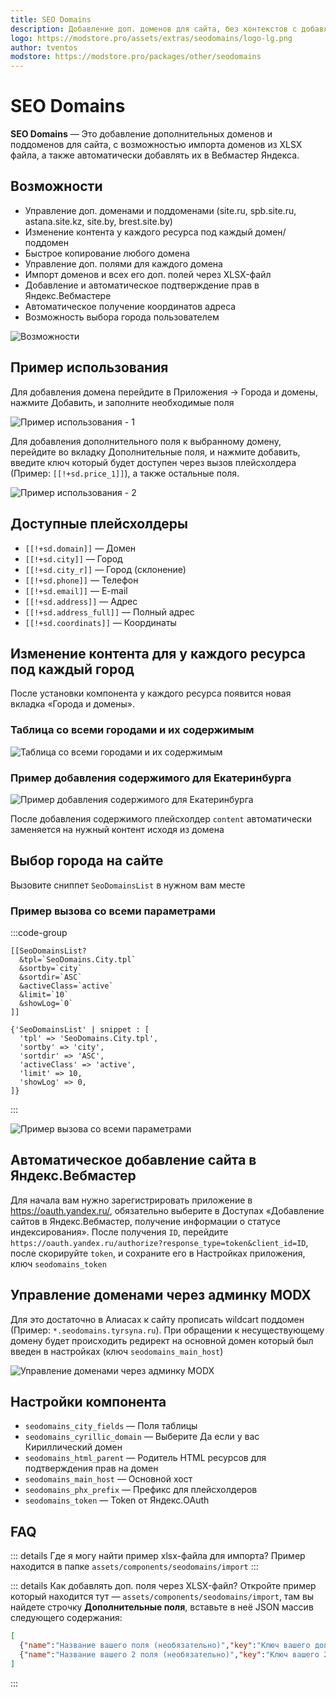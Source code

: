 ```yaml
---
title: SEO Domains
description: Добавление доп. доменов для сайта, без контекстов с добавлением в Вебмастер
logo: https://modstore.pro/assets/extras/seodomains/logo-lg.png
author: tventos
modstore: https://modstore.pro/packages/other/seodomains
---
```


# SEO Domains

**SEO Domains** — Это добавление дополнительных доменов и поддоменов для сайта, с возможностью импорта доменов из XLSX файла, а также автоматически добавлять их в Вебмастер Яндекса.

## Возможности

- Управление доп. доменами и поддоменами (site.ru, spb.site.ru, astana.site.kz, site.by, brest.site.by)
- Изменение контента у каждого ресурса под каждый домен/поддомен
- Быстрое копирование любого домена
- Управление доп. полями для каждого домена
- Импорт доменов и всех его доп. полей через XLSX-файл
- Добавление и автоматическое подтверждение прав в Яндекс.Вебмастере
- Автоматическое получение координатов адреса
- Возможность выбора города пользователем

![Возможности](https://file.modx.pro/files/a/3/8/a383a4aa9f1cf74ed56d2a20d2a831e9.png)

## Пример использования

Для добавления домена перейдите в Приложения -> Города и домены, нажмите Добавить, и заполните необходимые поля

![Пример использования - 1](https://file.modx.pro/files/a/0/1/a011c73b53e50c8c89710b8cba7eb055.png)

Для добавления дополнительного поля к выбранному домену, перейдите во вкладку Дополнительные поля, и нажмите добавить, введите ключ который будет доступен через вызов плейсхолдера (Пример: `[[!+sd.price_1]]`), а также остальные поля.

![Пример использования - 2](https://file.modx.pro/files/3/3/8/338adad21de164b1e35b5541f9366cb8.png)

## Доступные плейсхолдеры

- `[[!+sd.domain]]` — Домен
- `[[!+sd.city]]` — Город
- `[[!+sd.city_r]]` — Город (склонение)
- `[[!+sd.phone]]` — Телефон
- `[[!+sd.email]]` — E-mail
- `[[!+sd.address]]` — Адрес
- `[[!+sd.address_full]]` — Полный адрес
- `[[!+sd.coordinats]]` — Координаты

## Изменение контента для у каждого ресурса под каждый город

После установки компонента у каждого ресурса появится новая вкладка «Города и домены».

### Таблица со всеми городами и их содержимым

![Таблица со всеми городами и их содержимым](https://file.modx.pro/files/0/3/6/036157ea0d4e7b3c25ec6f6dd443ea87.png)

### Пример добавления содержимого для Екатеринбурга

![Пример добавления содержимого для Екатеринбурга](https://file.modx.pro/files/6/3/6/63620f3942354a53c55193924951d359.png)

После добавления содержимого плейсхолдер `content` автоматически заменяется на нужный контент исходя из домена

## Выбор города на сайте

Вызовите сниппет `SeoDomainsList` в нужном вам месте

### Пример вызова со всеми параметрами

:::code-group

```modx
[[SeoDomainsList?
  &tpl=`SeoDomains.City.tpl`
  &sortby=`city`
  &sortdir=`ASC`
  &activeClass=`active`
  &limit=`10`
  &showLog=`0`
]]
```

```fenom
{'SeoDomainsList' | snippet : [
  'tpl' => 'SeoDomains.City.tpl',
  'sortby' => 'city',
  'sortdir' => 'ASC',
  'activeClass' => 'active',
  'limit' => 10,
  'showLog' => 0,
]}
```

:::

![Пример вызова со всеми параметрами](https://file.modx.pro/files/5/7/2/572fdc490c5744b76da388e4eba8373f.png)

## Автоматическое добавление сайта в Яндекс.Вебмастер

Для начала вам нужно зарегистрировать приложение в <https://oauth.yandex.ru/>, обязательно выберите в Доступах «Добавление сайтов в Яндекс.Вебмастер, получение информации о статусе индексирования». После получения `ID`, перейдите `https://oauth.yandex.ru/authorize?response_type=token&client_id=ID`, после скорируйте `token`, и сохраните его в Настройках приложения, ключ `seodomains_token`

## Управление доменами через админку MODX

Для это достаточно в Алиасах к сайту прописать wildcart поддомен (Пример: `*.seodomains.tyrsyna.ru`). При обращении к несуществующему домену будет происходить редирект на основной домен который был введен в настройках (ключ `seodomains_main_host`)

![Управление доменами через админку MODX](https://file.modx.pro/files/2/0/7/207d143762c6b2b502e7b1684d541dcds.jpg)

## Настройки компонента

- `seodomains_city_fields` — Поля таблицы
- `seodomains_cyrillic_domain` — Выберите Да если у вас Кириллический домен
- `seodomains_html_parent` — Родитель HTML ресурсов для подтверждения прав на домен
- `seodomains_main_host` — Основной хост
- `seodomains_phx_prefix` — Префикс для плейсхолдеров
- `seodomains_token` — Token от Яндекс.OAuth

## FAQ

::: details Где я могу найти пример xlsx-файла для импорта?
Пример находится в папке `assets/components/seodomains/import`
:::

::: details Как добавлять доп. поля через XLSX-файл?
Откройте пример который находится тут — `assets/components/seodomains/import`, там вы найдете строчку **Дополнительные поля**, вставьте в неё JSON массив следующего содержания:

```json
[
  {"name":"Название вашего поля (необязательно)","key":"Ключ вашего доп поля","value":"Его значение"},
  {"name":"Название вашего 2 поля (необязательно)","key":"Ключ вашего 2 доп поля","value":"Его значение"}
]
```

:::
